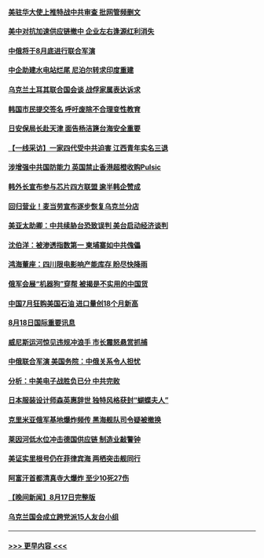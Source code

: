 #### [美驻华大使上推特战中共审查 批网管频删文](../pages/prog202/a103505713.md?t=08190701) 
#### [美中对抗加速供应链撤中 企业左右逢源红利消失](../pages/prog202/a103505684.md?t=08190701) 
#### [中俄将于8月底进行联合军演](../pages/prog202/a103505694.md?t=08190701) 
#### [中企助建水电站烂尾 尼泊尔转求印度重建](../pages/prog202/a103505592.md?t=08190701) 
#### [乌克兰土耳其联合国会谈 战俘家属表达诉求](../pages/prog202/a103505637.md?t=08190701) 
#### [韩国市民提交签名 呼吁废除不合理变性教育](../pages/prog202/a103505632.md?t=08190701) 
#### [日安保局长赴天津 面告杨洁篪台海安全重要](../pages/prog202/a103505628.md?t=08190701) 
#### [【一线采访】一家四代受中共迫害 江西青年实名三退](../pages/prog202/a103505623.md?t=08190701) 
#### [涉增强中共国防能力 英国禁止香港超橙收购Pulsic](../pages/prog202/a103505519.md?t=08190701) 
#### [韩外长宣布参与芯片四方联盟 逾半韩企赞成](../pages/prog202/a103505489.md?t=08190701) 
#### [回归营业！麦当劳宣布逐步恢复乌克兰分店](../pages/prog202/a103505478.md?t=08190701) 
#### [美亚太助卿：中共续胁台恐致误判 美台启动经济谈判](../pages/prog202/a103505467.md?t=08190701) 
#### [沈伯洋：被渗透指数第一 柬埔寨如中共傀儡](../pages/prog202/a103505460.md?t=08190701) 
#### [鸿海董座：四川限电影响产能库存 盼尽快降雨](../pages/prog202/a103505454.md?t=08190701) 
#### [俄军会展“机器狗”穿帮 被揭是不实用的中国货](../pages/prog202/a103505371.md?t=08190701) 
#### [中国7月狂购美国石油 进口量创18个月新高](../pages/prog202/a103505366.md?t=08190701) 
#### [8月18日国际重要讯息](../pages/prog202/a103505333.md?t=08190701) 
#### [威尼斯运河惊见违规冲浪手 市长震怒悬赏抓捕](../pages/prog202/a103505276.md?t=08190701) 
#### [中俄联合军演 美国务院：中俄关系令人担忧](../pages/prog202/a103505262.md?t=08190701) 
#### [分析：中美电子战胜负已分 中共完败](../pages/prog202/a103505242.md?t=08190701) 
#### [日本服装设计师森英惠辞世 独特风格获封“蝴蝶夫人”](../pages/prog202/a103505228.md?t=08190701) 
#### [克里米亚俄军基地爆炸频传 黑海舰队司令疑被撤换](../pages/prog202/a103505208.md?t=08190701) 
#### [莱因河低水位冲击德国供应链 制造业敲警钟](../pages/prog202/a103505174.md?t=08190701) 
#### [美证实里根号仍在菲律宾海 两栖突击舰同行](../pages/prog202/a103505121.md?t=08190701) 
#### [阿富汗首都清真寺大爆炸 至少10死27伤](../pages/prog202/a103505079.md?t=08190701) 
#### [【晚间新闻】8月17日完整版](../pages/prog202/a103505055.md?t=08190701) 
#### [乌克兰国会成立跨党派15人友台小组](../pages/prog202/a103505048.md?t=08190701) 

----
#### [ >>> 更早内容 <<< ](../indexes/prog202-earlier.md)
